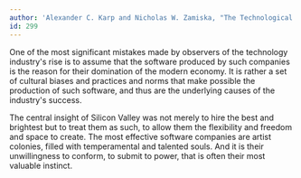 ```yaml
---
author: 'Alexander C. Karp and Nicholas W. Zamiska, "The Technological Republic"'
id: 299
---
```


One of the most significant mistakes made by observers of the technology industry's rise is to assume that the software produced by such companies is the reason for their domination of the modern economy. It is rather a set of cultural biases and practices and norms that make possible the production of such software, and thus are the underlying causes of the industry's success.

The central insight of Silicon Valley was not merely to hire the best and brightest but to treat them as such, to allow them the flexibility and freedom and space to create. The most effective software companies are artist colonies, filled with temperamental and talented souls. And it is their unwillingness to conform, to submit to power, that is often their most valuable instinct.